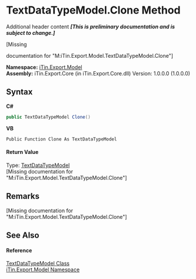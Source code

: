 # TextDataTypeModel.Clone Method 
Additional header content _**\[This is preliminary documentation and is subject to change.\]**_

\[Missing <summary> documentation for "M:iTin.Export.Model.TextDataTypeModel.Clone"\]

**Namespace:**&nbsp;<a href="ef57ffcc-e95e-b212-5a46-9aa6f5a3511f">iTin.Export.Model</a><br />**Assembly:**&nbsp;iTin.Export.Core (in iTin.Export.Core.dll) Version: 1.0.0.0 (1.0.0.0)

## Syntax

**C#**<br />
``` C#
public TextDataTypeModel Clone()
```

**VB**<br />
``` VB
Public Function Clone As TextDataTypeModel
```


#### Return Value
Type: <a href="426e53eb-39f2-6d02-4101-18397f9d2189">TextDataTypeModel</a><br />\[Missing <returns> documentation for "M:iTin.Export.Model.TextDataTypeModel.Clone"\]

## Remarks
\[Missing <remarks> documentation for "M:iTin.Export.Model.TextDataTypeModel.Clone"\]

## See Also


#### Reference
<a href="426e53eb-39f2-6d02-4101-18397f9d2189">TextDataTypeModel Class</a><br /><a href="ef57ffcc-e95e-b212-5a46-9aa6f5a3511f">iTin.Export.Model Namespace</a><br />